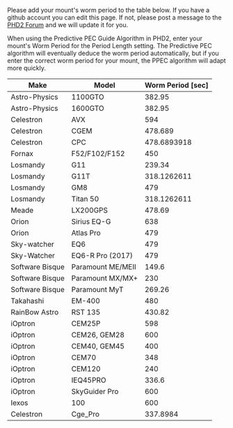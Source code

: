 Please add your mount's worm period to the table below.  If you have a github account you can edit this page. If not, please post a message to the [PHD2 Forum](https://groups.google.com/forum/?fromgroups=#!forum/open-phd-guiding) and we will update it for you.

When using the Predictive PEC Guide Algorithm in PHD2, enter your mount's Worm Period for the Period Length setting. The Predictive PEC algorithm will eventually deduce the worm period automatically, but if you enter the correct worm period for your mount, the PPEC algorithm will adapt more quickly.

|Make |Model|Worm Period [sec]|
|-----|-----|--------------------|
|Astro-Physics|1100GTO|382.95|
|Astro-Physics|1600GTO|382.95|
|Celestron|AVX|594|
|Celestron|CGEM|478.689|
|Celestron|CPC|478.6893918|
|Fornax|F52/F102/F152|450|
|Losmandy|G11|239.34|
|Losmandy|G11T|318.1262611|
|Losmandy|GM8|479|
|Losmandy|Titan 50|318.1262611|
|Meade|LX200GPS|478.69|
|Orion|Sirius EQ-G|638|
|Orion|Atlas Pro|479|
|Sky-watcher|EQ6|479|
|Sky-Watcher|EQ6-R Pro (2017)|479|
|Software Bisque|Paramount ME/MEII|149.6|
|Software Bisque|Paramount MX/MX+|230|
|Software Bisque|Paramount MyT|269.26|
|Takahashi|EM-400|480|
|RainBow Astro|RST 135|430.82|
|iOptron|CEM25P|598|
|iOptron|CEM26, GEM28|600|
|iOptron|CEM40, GEM45|400|
|iOptron|CEM70|348|
|iOptron|CEM120|240|
|iOptron|IEQ45PRO|336.6|
|iOptron|SkyGuider Pro|600|
|Iexos|100|600|
|Celestron|Cge_Pro|337.8984|